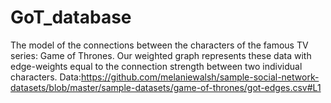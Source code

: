 # GoT_database
The model of the connections between the characters of the famous TV series: Game of Thrones.
Our weighted graph represents these data with edge-weights equal to the connection strength 
between two individual characters.
Data:https://github.com/melaniewalsh/sample-social-network-datasets/blob/master/sample-datasets/game-of-thrones/got-edges.csv#L1
